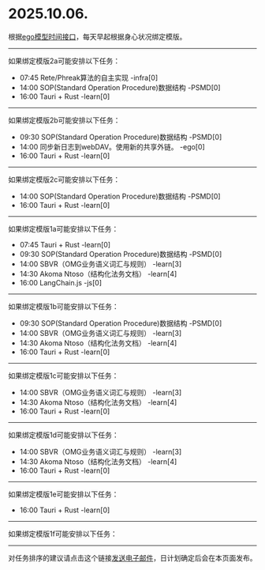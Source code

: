 # 2025.10.06.

根据[ego模型时间接口](https://gitee.com/hyg/blog/blob/master/timeflow.md)，每天早起根据身心状况绑定模版。

---
如果绑定模版2a可能安排以下任务：

- 07:45	Rete/Phreak算法的自主实现 -infra[0]
- 14:00	SOP(Standard Operation Procedure)数据结构 -PSMD[0]
- 16:00	Tauri + Rust -learn[0]

---
如果绑定模版2b可能安排以下任务：

- 09:30	SOP(Standard Operation Procedure)数据结构 -PSMD[0]
- 14:00	同步新日志到webDAV。使用新的共享外链。 -ego[0]
- 16:00	Tauri + Rust -learn[0]

---
如果绑定模版2c可能安排以下任务：

- 14:00	SOP(Standard Operation Procedure)数据结构 -PSMD[0]
- 16:00	Tauri + Rust -learn[0]

---
如果绑定模版1a可能安排以下任务：

- 07:45	Tauri + Rust -learn[0]
- 09:30	SOP(Standard Operation Procedure)数据结构 -PSMD[0]
- 14:00	SBVR（OMG业务语义词汇与规则） -learn[3]
- 14:30	Akoma Ntoso（结构化法务文档） -learn[4]
- 16:00	LangChain.js -js[0]

---
如果绑定模版1b可能安排以下任务：

- 09:30	SOP(Standard Operation Procedure)数据结构 -PSMD[0]
- 14:00	SBVR（OMG业务语义词汇与规则） -learn[3]
- 14:30	Akoma Ntoso（结构化法务文档） -learn[4]
- 16:00	Tauri + Rust -learn[0]

---
如果绑定模版1c可能安排以下任务：

- 14:00	SBVR（OMG业务语义词汇与规则） -learn[3]
- 14:30	Akoma Ntoso（结构化法务文档） -learn[4]
- 16:00	Tauri + Rust -learn[0]

---
如果绑定模版1d可能安排以下任务：

- 14:00	SBVR（OMG业务语义词汇与规则） -learn[3]
- 14:30	Akoma Ntoso（结构化法务文档） -learn[4]
- 16:00	Tauri + Rust -learn[0]

---
如果绑定模版1e可能安排以下任务：

- 16:00	Tauri + Rust -learn[0]

---
如果绑定模版1f可能安排以下任务：


---
对任务排序的建议请点击这个链接<a href="mailto:huangyg@mars22.com?subject=关于2025.10.06.任务排序的建议&body=date: 2025.10.06.%0D%0Afile: ../../blog/release/time/d.20251006.md%0D%0A---请勿修改邮件主题及以上内容---%0D%0A">发送电子邮件</a>，日计划确定后会在本页面发布。